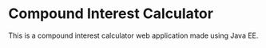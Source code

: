 # Compound Interest Calculator
This is a compound interest calculator web application made using Java EE. 

